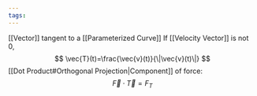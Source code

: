 ```yaml
---
tags:
---
```

[[Vector]] tangent to a [[Parameterized Curve]]
If [[Velocity Vector]] is not 0,
$$
\vec{T}(t)=\frac{\vec{v}(t)}{\|\vec{v}(t)\|}
$$
[[Dot Product#Orthogonal Projection|Component]] of force:
$$
\vec{F}\cdot \vec{T}=F_{T}
$$
